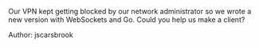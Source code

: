Our VPN kept getting blocked by our network administrator so we wrote a new version with WebSockets and Go. Could you help us make a client?

Author: jscarsbrook
